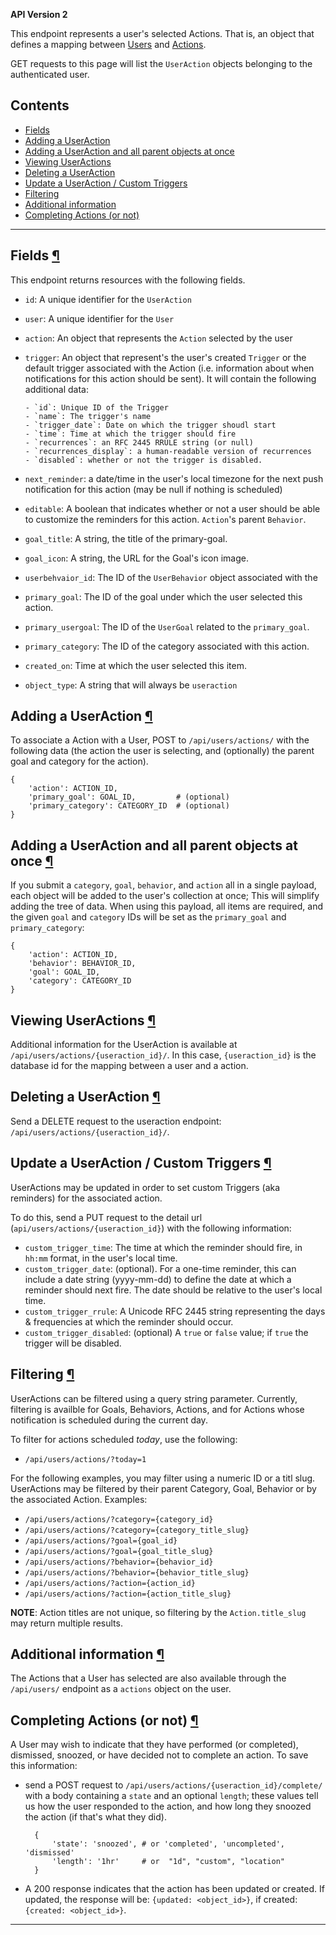 
**API Version 2**

This endpoint represents a user's selected Actions. That is, an object that
defines a mapping between [Users](/api/users/) and [Actions](/api/actions/).

GET requests to this page will list the `UserAction` objects belonging
to the authenticated user.

## Contents

* <a href="#fields">Fields </a>
* <a href="#adding-a-useraction">Adding a UserAction</a>
* <a href="#adding-a-useraction-and-all-parent-objects-at-once">Adding a UserAction and all parent objects at once</a>
* <a href="#viewing-useractions">Viewing UserActions</a>
* <a href="#deleting-a-useraction">Deleting a UserAction</a>
* <a href="#update-a-useraction">Update a UserAction / Custom Triggers</a>
* <a href="#filtering">Filtering  </a>
* <a href="#additional-information">Additional information</a>
* <a href="#completing-actions-or-not">Completing Actions (or not)</a>

----

## Fields <a href="#fields">&para;</a>

This endpoint returns resources with the following fields.

* `id`: A unique identifier for the `UserAction`
* `user`: A unique identifier for the `User`
* `action`: An object that represents the `Action` selected by the user
* `trigger`: An object that represent's the user's created `Trigger` or the
  default trigger associated with the Action (i.e. information about when
  notifications for this action should be sent). It will contain the following
  additional data:

      - `id`: Unique ID of the Trigger
      - `name`: The trigger's name
      - `trigger_date`: Date on which the trigger shoudl start
      - `time`: Time at which the trigger should fire
      - `recurrences`: an RFC 2445 RRULE string (or null)
      - `recurrences_display`: a human-readable version of recurrences
      - `disabled`: whether or not the trigger is disabled.

* `next_reminder`: a date/time in the user's local timezone for the
  next push notification for this action (may be null if nothing is scheduled)
* `editable`: A boolean that indicates whether or not a user
  should be able to customize the reminders for this action.
  `Action`'s parent `Behavior`.
* `goal_title`: A string, the title of the primary-goal.
* `goal_icon`: A string, the URL for the Goal's icon image.
* `userbehvaior_id`: The ID of the `UserBehavior` object associated with the
* `primary_goal`: The ID of the goal under which the user selected this action.
* `primary_usergoal`: The ID of the `UserGoal` related to the `primary_goal`.
* `primary_category`: The ID of the category associated with this action.
* `created_on`: Time at which the user selected this item.
* `object_type`: A string that will always be `useraction`

## Adding a UserAction <a href="#adding-a-useraction">&para;</a>

To associate a Action with a User, POST to `/api/users/actions/` with the
following data (the action the user is selecting, and (optionally) the
parent goal and category for the action).

    {
        'action': ACTION_ID,
        'primary_goal': GOAL_ID,         # (optional)
        'primary_category': CATEGORY_ID  # (optional)
    }

## Adding a UserAction and all parent objects at once <a href="#adding-a-useraction-and-all-parent-objects-at-once">&para;</a>

If you submit a `category`, `goal`, `behavior`, and `action` all in a single
payload, each object will be added to the user's collection at once; This will
simplify adding the tree of data. When using this payload, all items are required,
and the given `goal` and `category` IDs will be set as the `primary_goal` and
`primary_category`:

    {
        'action': ACTION_ID,
        'behavior': BEHAVIOR_ID,
        'goal': GOAL_ID,
        'category': CATEGORY_ID
    }

## Viewing UserActions  <a href="#viewing-useractions">&para;</a>

Additional information for the UserAction is available at
`/api/users/actions/{useraction_id}/`. In this case, `{useraction_id}`
is the database id for the mapping between a user and a action.

## Deleting a UserAction <a href="#deleting-a-useraction">&para;</a>

Send a DELETE request to the useraction endpoint:
`/api/users/actions/{useraction_id}/`.

## Update a UserAction / Custom Triggers <a href="#update-a-useraction">&para;</a>

UserActions may be updated in order to set custom Triggers (aka
reminders) for the associated action.

To do this, send a PUT request to the detail url
(`api/users/actions/{useraction_id}`) with the following information:

* `custom_trigger_time`: The time at which the reminder should fire, in
  `hh:mm` format, in the user's local time.
* `custom_trigger_date`: (optional). For a one-time reminder, this can
  include a date string (yyyy-mm-dd) to define the date at which a reminder
  should next fire. The date should be relative to the user's local time.
* `custom_trigger_rrule`: A Unicode RFC 2445 string representing the days &amp;
  frequencies at which the reminder should occur.
* `custom_trigger_disabled`: (optional) A `true` or `false` value; if `true`
  the trigger will be disabled.

## Filtering  <a href="#filtering">&para;</a>

UserActions can be filtered using a query string parameter. Currently,
filtering is availble for Goals, Behaviors, Actions, and for Actions
whose notification is scheduled during the current day.

To filter for actions scheduled _today_, use the following:

* `/api/users/actions/?today=1`

For the following examples, you may filter using a numeric ID or a titl slug.
UserActions may be filtered by their parent Category, Goal, Behavior or by
the associated Action. Examples:

* `/api/users/actions/?category={category_id}`
* `/api/users/actions/?category={category_title_slug}`
* `/api/users/actions/?goal={goal_id}`
* `/api/users/actions/?goal={goal_title_slug}`
* `/api/users/actions/?behavior={behavior_id}`
* `/api/users/actions/?behavior={behavior_title_slug}`
* `/api/users/actions/?action={action_id}`
* `/api/users/actions/?action={action_title_slug}`

**NOTE**: Action titles are not unique, so filtering by the `Action.title_slug`
may return multiple results.

## Additional information <a href="#additional-information">&para;</a>

The Actions that a User has selected are also available through the
`/api/users/` endpoint as a `actions` object on the user.

## Completing Actions (or not)  <a href="#completing-actions-or-not">&para;</a>

A User may wish to indicate that they have performed (or completed),
dismissed, snoozed, or have decided not to complete an action. To save this
information:

* send a POST request to `/api/users/actions/{useraction_id}/complete/`
  with a body containing a `state` and an optional `length`; these values
  tell us how the user responded to the action, and how long they snoozed
  the action (if that's what they did).

        {
            'state': 'snoozed', # or 'completed', 'uncompleted', 'dismissed'
            'length': '1hr'     # or  "1d", "custom", "location"
        }

* A 200 response indicates that the action has been updated or created. If
  updated, the response will be: `{updated: <object_id>}`, if created:
  `{created: <object_id>}`.

----


